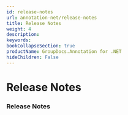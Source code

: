 ```yaml
---
id: release-notes
url: annotation-net/release-notes
title: Release Notes
weight: 4
description: 
keywords: 
bookCollapseSection: true
productName: GroupDocs.Annotation for .NET
hideChildren: False
---
```


# Release Notes

### Release Notes
